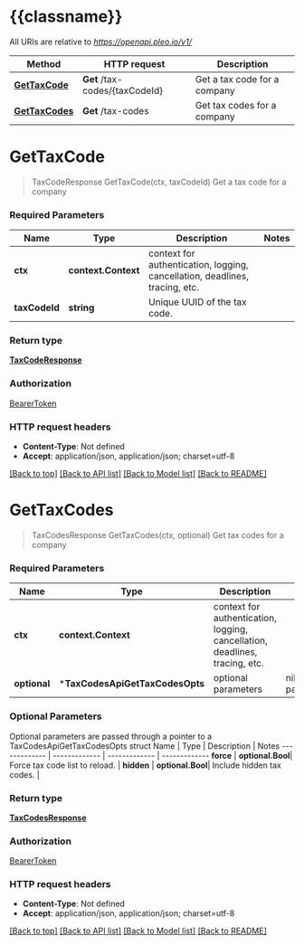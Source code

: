 # {{classname}}

All URIs are relative to *https://openapi.pleo.io/v1/*

Method | HTTP request | Description
------------- | ------------- | -------------
[**GetTaxCode**](TaxCodesApi.md#GetTaxCode) | **Get** /tax-codes/{taxCodeId} | Get a tax code for a company
[**GetTaxCodes**](TaxCodesApi.md#GetTaxCodes) | **Get** /tax-codes | Get tax codes for a company

# **GetTaxCode**
> TaxCodeResponse GetTaxCode(ctx, taxCodeId)
Get a tax code for a company

### Required Parameters

Name | Type | Description  | Notes
------------- | ------------- | ------------- | -------------
 **ctx** | **context.Context** | context for authentication, logging, cancellation, deadlines, tracing, etc.
  **taxCodeId** | **string**| Unique UUID of the tax code. | 

### Return type

[**TaxCodeResponse**](TaxCodeResponse.md)

### Authorization

[BearerToken](../README.md#BearerToken)

### HTTP request headers

 - **Content-Type**: Not defined
 - **Accept**: application/json, application/json; charset=utf-8

[[Back to top]](#) [[Back to API list]](../README.md#documentation-for-api-endpoints) [[Back to Model list]](../README.md#documentation-for-models) [[Back to README]](../README.md)

# **GetTaxCodes**
> TaxCodesResponse GetTaxCodes(ctx, optional)
Get tax codes for a company

### Required Parameters

Name | Type | Description  | Notes
------------- | ------------- | ------------- | -------------
 **ctx** | **context.Context** | context for authentication, logging, cancellation, deadlines, tracing, etc.
 **optional** | ***TaxCodesApiGetTaxCodesOpts** | optional parameters | nil if no parameters

### Optional Parameters
Optional parameters are passed through a pointer to a TaxCodesApiGetTaxCodesOpts struct
Name | Type | Description  | Notes
------------- | ------------- | ------------- | -------------
 **force** | **optional.Bool**| Force tax code list to reload. | 
 **hidden** | **optional.Bool**| Include hidden tax codes. | 

### Return type

[**TaxCodesResponse**](TaxCodesResponse.md)

### Authorization

[BearerToken](../README.md#BearerToken)

### HTTP request headers

 - **Content-Type**: Not defined
 - **Accept**: application/json, application/json; charset=utf-8

[[Back to top]](#) [[Back to API list]](../README.md#documentation-for-api-endpoints) [[Back to Model list]](../README.md#documentation-for-models) [[Back to README]](../README.md)


